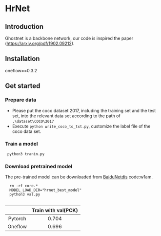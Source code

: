 # HrNet                                                                                                                

## Introduction
Ghostnet is a backbone network, our code is inspired the paper (https://arxiv.org/pdf/1902.09212).

## Installation
oneflow==0.3.2<br>


## Get started

### Prepare data
- Please put the coco dataset 2017, including the training set and the test set, into the relevant data set according to the path of `.\dataset\COCO\2017`
- Execute `python write_coco_to_txt.py`, customize the label file of the coco data set.

### Train a model

```
 python3 tranin.py 
```

### Download pretrained model

  The pre-trained model can be downloaded from [BaiduNetdis](https://pan.baidu.com/s/1DrD2TLP3Rv-S85qj3P3xzg) code:w1am.

```
  rm -rf core.* 
  MODEL_LOAD_DIR="hrnet_best_model"
  python3 val.py 
    
```

|         | Train with val(PCK) |
| :-----: | :-----------------: |
| Pytorch |        0.704        |
| Oneflow |        0.696        |

